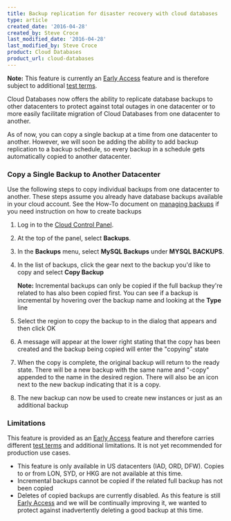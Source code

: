 ```yaml
---
title: Backup replication for disaster recovery with cloud databases
type: article
created_date: '2016-04-28'
created_by: Steve Croce
last_modified_date: '2016-04-28'
last_modified_by: Steve Croce
product: Cloud Databases
product_url: cloud-databases
---
```


**Note:** This feature is currently an [Early Access](/how-to/rackspace-product-release-phases/) feature and is therefore subject to additional [test terms](https://www.rackspace.com/information/legal/testterms).

Cloud Databases now offers the ability to replicate database backups to other datacenters to protect against total outages in one datacenter or to more easily facilitate migration of Cloud Databases from one datacenter to another.

As of now, you can copy a single backup at a time from one datacenter to another. However, we will soon be adding the ability to add backup replication to a backup schedule, so every backup in a schedule gets automatically copied to another datacenter.

### Copy a Single Backup to Another Datacenter

Use the following steps to copy individual backups from one datacenter to another. These steps assume you already have database backups available in your cloud account. See the How-To document on [managing backups](/how-to/managing-backups-for-cloud-databases/) if you need instruction on how to create backups

1.	Log in to the [Cloud Control Panel](https://mycloud.rackspace.com).

2.	At the top of the panel, select **Backups**.

3.	In the **Backups** menu, select **MySQL Backups** under **MYSQL BACKUPS**.

4.	In the list of backups, click the gear next to the backup you'd like to copy and select **Copy Backup**

	**Note:** Incremental backups can only be copied if the full backup they're related to has also been copied first. You can see if a backup is incremental by hovering over the backup name and looking at the **Type** line

5.	Select the region to copy the backup to in the dialog that appears and then click OK

6.	A message will appear at the lower right stating that the copy has been created and the backup being copied will enter the "copying" state

7.	When the copy is complete, the original backup will return to the ready state. There will be a new backup with the same name and "-copy" appended to the name in the desired region. There will also be an icon next to the new backup indicating that it is a copy.

8.	The new backup can now be used to create new instances or just as an additional backup

### Limitations

This feature is provided as an [Early Access](/how-to/rackspace-product-release-phases/) feature and therefore carries different [test terms](https://www.rackspace.com/information/legal/testterms) and additional limitations. It is not yet recommended for production use cases.

- This feature is only available in US datacenters (IAD, ORD, DFW). Copies to or from LON, SYD, or HKG are not available at this time.
- Incremental backups cannot be copied if the related full backup has not been copied
- Deletes of copied backups are currently disabled. As this feature is still [Early Access](/how-to/rackspace-product-release-phases/) and we will be continually improving it, we wanted to protect against inadvertently deleting a good backup at this time.
